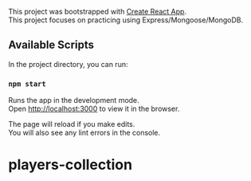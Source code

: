 This project was bootstrapped with [Create React App](https://github.com/facebook/create-react-app).
<br/>
This project focuses on practicing using Express/Mongoose/MongoDB.


## Available Scripts

In the project directory, you can run:

### `npm start`

Runs the app in the development mode.<br />
Open [http://localhost:3000](http://localhost:3000) to view it in the browser.

The page will reload if you make edits.<br />
You will also see any lint errors in the console.
# players-collection
